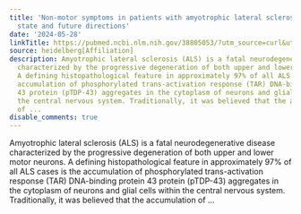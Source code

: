 ```yaml
---
title: 'Non-motor symptoms in patients with amyotrophic lateral sclerosis: current
  state and future directions'
date: '2024-05-28'
linkTitle: https://pubmed.ncbi.nlm.nih.gov/38805053/?utm_source=curl&utm_medium=rss&utm_campaign=pubmed-2&utm_content=1FakS-2QOkCT8HsMOQP1bCRQ4YzyumYOmxmF0moLsQ3dFB1E9V&fc=20220326224207&ff=20240528181652&v=2.18.0.post9+e462414
source: heidelberg[Affiliation]
description: Amyotrophic lateral sclerosis (ALS) is a fatal neurodegenerative disease
  characterized by the progressive degeneration of both upper and lower motor neurons.
  A defining histopathological feature in approximately 97% of all ALS cases is the
  accumulation of phosphorylated trans-activation response (TAR) DNA-binding protein
  43 protein (pTDP-43) aggregates in the cytoplasm of neurons and glial cells within
  the central nervous system. Traditionally, it was believed that the accumulation
  of ...
disable_comments: true
---
```

Amyotrophic lateral sclerosis (ALS) is a fatal neurodegenerative disease characterized by the progressive degeneration of both upper and lower motor neurons. A defining histopathological feature in approximately 97% of all ALS cases is the accumulation of phosphorylated trans-activation response (TAR) DNA-binding protein 43 protein (pTDP-43) aggregates in the cytoplasm of neurons and glial cells within the central nervous system. Traditionally, it was believed that the accumulation of ...